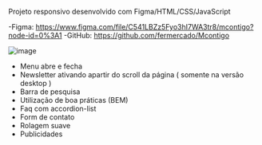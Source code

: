 Projeto responsivo desenvolvido com Figma/HTML/CSS/JavaScript

-Figma: https://www.figma.com/file/C541LBZz5Fyo3hI7WA3tr8/mcontigo?node-id=0%3A1
-GitHub: https://github.com/fermercado/Mcontigo 



![image](https://user-images.githubusercontent.com/88064355/178548504-49ef7fba-ce23-4495-b436-72d8edd8706d.png)


-	Menu abre e fecha
-	Newsletter ativando apartir do scroll da página ( somente na versão desktop )
-	Barra de pesquisa
-	Utilização de boa práticas (BEM)
-	Faq com accordion-list
-	Form de contato
-   Rolagem suave
-	Publicidades
